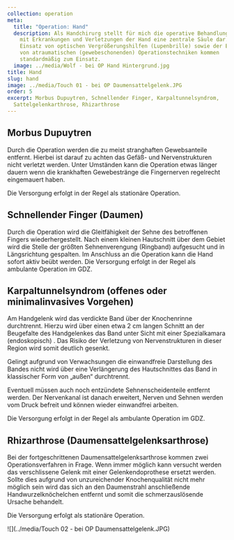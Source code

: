 ```yaml
---
collection: operation
meta:
  title: "Operation: Hand"
  description: Als Handchirurg stellt für mich die operative Behandlung von Pat
    mit Erkrankungen und Verletzungen der Hand eine zentrale Säule dar. Der
    Einsatz von optischen Vergrößerungshilfen (Lupenbrille) sowie der Einsatz
    von atraumatischen (gewebeschonenden) Operationstechniken kommen
    standardmäßig zum Einsatz.
  image: ../media/Wolf - bei OP Hand Hintergrund.jpg
title: Hand
slug: hand
image: ../media/Touch 01 - bei OP Daumensattelgelenk.JPG
order: 5
excerpt: Morbus Dupuytren, Schnellender Finger, Karpaltunnelsyndrom,
  Sattelgelenkarthrose, Rhizarthrose
---
```

## Morbus Dupuytren

Durch die Operation werden die zu meist stranghaften Gewebsanteile entfernt. Hierbei ist darauf zu achten das Gefäß- und Nervenstrukturen nicht verletzt werden. Unter Umständen kann die Operation etwas länger dauern wenn die krankhaften Gewebestränge die Fingernerven regelrecht eingemauert haben. 

Die Versorgung erfolgt in der Regel als stationäre Operation. 

## Schnellender Finger (Daumen)

Durch die Operation wird die Gleitfähigkeit der Sehne des betroffenen Fingers wiederhergestellt. Nach einem kleinen Hautschnitt über dem Gebiet wird die Stelle der größten Sehnenverengung (Ringband) aufgesucht und in Längsrichtung gespalten. Im Anschluss an die Operation kann die Hand sofort aktiv beübt werden. Die Versorgung erfolgt in der Regel als ambulante Operation im GDZ. 

## Karpaltunnelsyndrom (offenes oder minimalinvasives Vorgehen)

Am Handgelenk wird das verdickte Band über der Knochenrinne durchtrennt. Hierzu wird über einen etwa 2 cm langen Schnitt an der Beugefalte des Handgelenkes das Band unter Sicht mit einer Spezialkamara (endoskopisch) . Das Risiko der Verletzung von Nervenstrukturen in dieser Region wird somit deutlich gesenkt. 

Gelingt aufgrund von Verwachsungen die einwandfreie Darstellung des Bandes nicht wird über eine Verlängerung des Hautschnittes das Band in klassischer Form von „außen“ durchtrennt. 

Eventuell müssen auch noch entzündete Sehnenscheidenteile entfernt werden. Der Nervenkanal ist danach erweitert, Nerven und Sehnen werden vom Druck befreit und können wieder einwandfrei arbeiten. 

Die Versorgung erfolgt in der Regel als ambulante Operation im GDZ. 

## Rhizarthrose (Daumensattelgelenksarthrose)

Bei der fortgeschrittenen Daumensattelgelenksarthrose kommen zwei Operationsverfahren in Frage. Wenn immer möglich kann versucht werden das verschlissene Gelenk mit einer Gelenkendoprothese ersetzt werden. Sollte dies aufgrund von unzureichender Knochenqualität nicht mehr möglich sein wird das sich an den Daumenstrahl anschließende Handwurzelknöchelchen entfernt und somit die schmerzauslösende Ursache behandelt. 

Die Versorgung erfolgt als stationäre Operation.

![](../media/Touch 02 - bei OP Daumensattelgelenk.JPG)